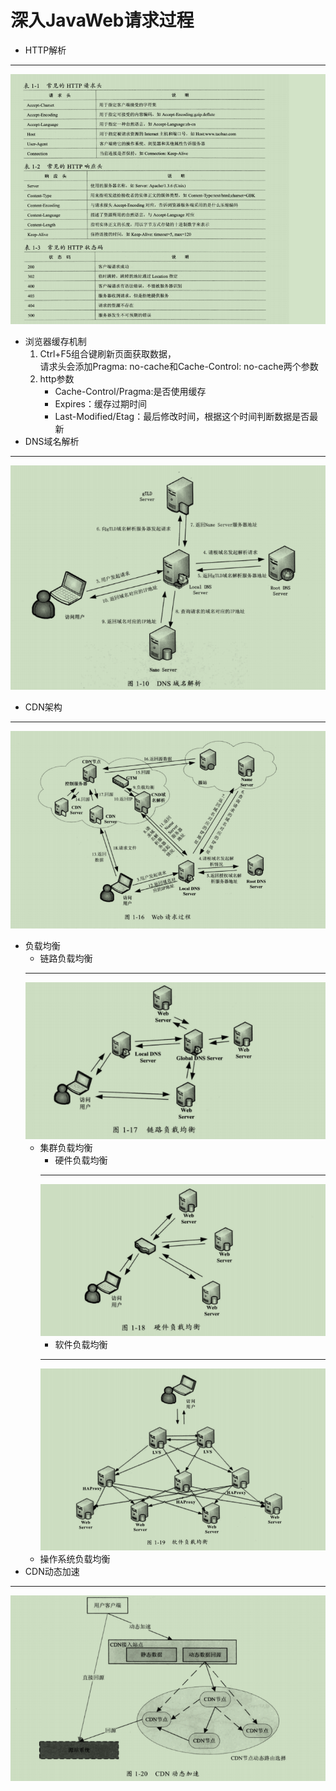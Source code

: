 # 深入JavaWeb请求过程
+ HTTP解析
---
![http](pictures/http.png)
+ 浏览器缓存机制
	1. Ctrl+F5组合键刷新页面获取数据，	
		请求头会添加Pragma: no-cache和Cache-Control: no-cache两个参数
	2. http参数
		+ Cache-Control/Pragma:是否使用缓存
		+ Expires：缓存过期时间
		+ Last-Modified/Etag：最后修改时间，根据这个时间判断数据是否最新
+ DNS域名解析
---
![dns域名解析](pictures/dns域名解析.png)
+ CDN架构
---
![cdn-web](pictures/cdn-web.png)
+ 负载均衡
	+ 链路负载均衡
	---
	![链路负载均衡](pictures/链路负载均衡.png)
	+ 集群负载均衡
		+ 硬件负载均衡
		---
		![硬件负载均衡](pictures/硬件负载均衡.png)
		+ 软件负载均衡
		---
		![软件负载均衡](pictures/软件负载均衡.png)
	+ 操作系统负载均衡
+ CDN动态加速
---
![cdn动态加速](pictures/cdn动态加速.png)
